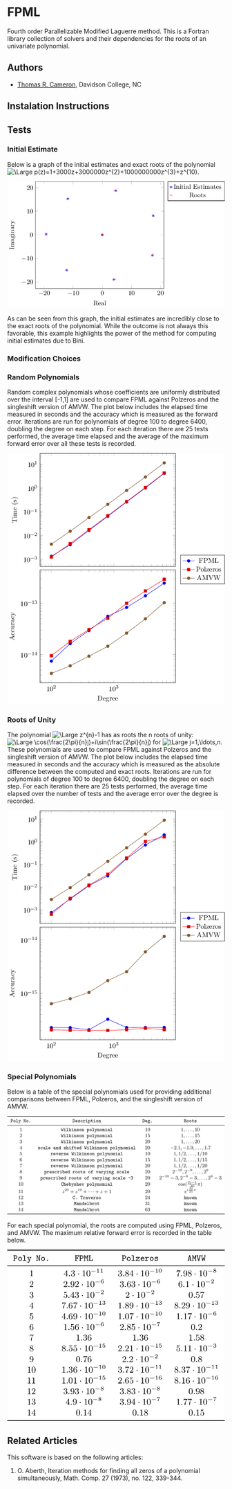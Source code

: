 # FPML
Fourth order Parallelizable Modified Laguerre method. This is a Fortran library collection of solvers and their dependencies for the roots of an univariate polynomial. 

## Authors
- [Thomas R. Cameron](https://thomasrcameron.com),
Davidson College, NC

## Instalation Instructions

## Tests
### Initial Estimate
Below is a graph of the initial estimates and exact roots of the polynomial <img src="https://latex.codecogs.com/svg.latex?\Large&space;p(z)=1+3000z+3000000z^{2}+1000000000z^{3}+z^{10}" title="\Large p(z)=1+3000z+3000000z^{2}+1000000000z^{3}+z^{10}" />.

![alt text](tests/figures/module.png?raw=true)

As can be seen from this graph, the initial estimates are incredibly close to the exact roots of the polynomial. While the outcome is not always this favorable, this example highlights the power of the method for computing initial estimates due to Bini. 
### Modification Choices

### Random Polynomials
Random complex polynomials whose coefficients are uniformly distributed over the interval [-1,1] are used to compare FPML against Polzeros and the singleshift version of AMVW. The plot below includes the elapsed time measured in seconds and the accuracy which is measured as the forward error. Iterations are run for polynomials of degree 100 to degree 6400, doubling the degree on each step. For each iteration there are 25 tests performed, the average time elapsed and the average of the maximum forward error over all these tests is recorded.

![alt text](tests/figures/rand_poly.png?raw=true)
### Roots of Unity
The polynomial <img src="https://latex.codecogs.com/svg.latex?\Large&space;z^{n}-1" title="\Large z^{n}-1" /> has as roots the n roots of unity: <img src="https://latex.codecogs.com/svg.latex?\Large&space;\cos(\frac{2\pi}{n}j)+i\sin(\frac{2\pi}{n}j)" title="\Large \cos(\frac{2\pi}{n}j)+i\sin(\frac{2\pi}{n}j)" /> for <img src="https://latex.codecogs.com/svg.latex?\Large&space;j=1,\ldots,n" title="\Large j=1,\ldots,n" />. These polynomials are used to compare FPML against Polzeros and the singleshift version of AMVW. The plot below includes the elapsed time measured in seconds and the accuracy which is measured as the absolute difference between the computed and exact roots. Iterations are run for polynomials of degree 100 to degree 6400, doubling the degree on each step. For each iteration there are 25 tests performed, the average time elapsed over the number of tests and the average error over the degree is recorded.

![alt text](tests/figures/unity.png?raw=true)

### Special Polynomials
Below is a table of the special polynomials used for providing additional comparisons between FPML, Polzeros, and the singleshift version of AMVW.

![alt text](tests/figures/spec_poly_list.png?raw=true)

For each special polynomial, the roots are computed using FPML, Polzeros, and AMVW. The maximum relative forward error is recorded in the table below. 

![alt text](tests/figures/spec_poly_results.png?raw=true)

## Related Articles
This software is based on the following articles:

1. O. Aberth, Iteration methods for finding all zeros of a polynomial simultaneously, Math. Comp. 27 (1973), no. 122, 339-344.